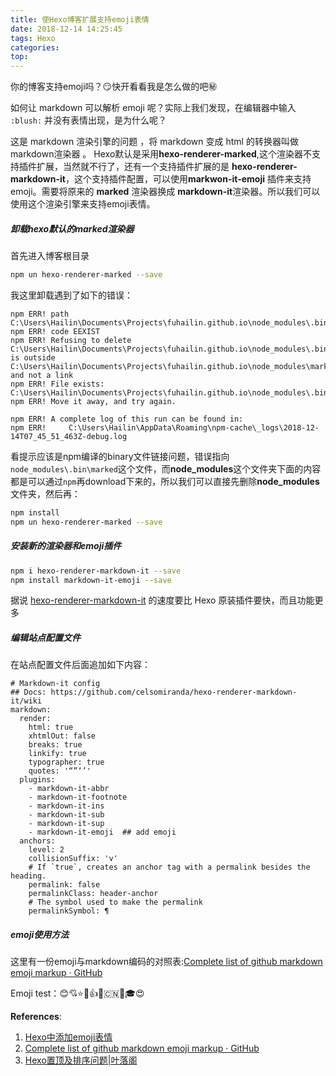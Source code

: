 ```yaml
---
title: 使Hexo博客扩展支持emoji表情
date: 2018-12-14 14:25:45
tags: Hexo
categories:
top:
---
```


你的博客支持emoji吗？:smirk:快开看看我是怎么做的吧:secret:

<!--more-->

如何让 markdown 可以解析 emoji 呢？实际上我们发现，在编辑器中输入 `:blush:` 并没有表情出现，是为什么呢？

这是 markdown 渲染引擎的问题 ，将 markdown 变成 html 的转换器叫做markdown渲染器 。 Hexo默认是采用**hexo-renderer-marked**,这个渲染器不支持插件扩展，当然就不行了，还有一个支持插件扩展的是 **hexo-renderer-markdown-it**，这个支持插件配置，可以使用**markwon-it-emoji** 插件来支持emoji。需要将原来的 **marked** 渲染器换成 **markdown-it**渲染器。所以我们可以使用这个渲染引擎来支持emoji表情。

##### 卸载hexo默认的marked渲染器

首先进入博客根目录

```bash
npm un hexo-renderer-marked --save
```
我这里卸载遇到了如下的错误：

```
npm ERR! path C:\Users\Hailin\Documents\Projects\fuhailin.github.io\node_modules\.bin\marked
npm ERR! code EEXIST
npm ERR! Refusing to delete C:\Users\Hailin\Documents\Projects\fuhailin.github.io\node_modules\.bin\marked: is outside C:\Users\Hailin\Documents\Projects\fuhailin.github.io\node_modules\marked and not a link
npm ERR! File exists: C:\Users\Hailin\Documents\Projects\fuhailin.github.io\node_modules\.bin\marked
npm ERR! Move it away, and try again.

npm ERR! A complete log of this run can be found in:
npm ERR!     C:\Users\Hailin\AppData\Roaming\npm-cache\_logs\2018-12-14T07_45_51_463Z-debug.log
```

看提示应该是npm编译的binary文件链接问题，错误指向`node_modules\.bin\marked`这个文件，而**node_modules**这个文件夹下面的内容都是可以通过`npm`再download下来的，所以我们可以直接先删除**node_modules**文件夹，然后再：

```bash
npm install
npm un hexo-renderer-marked --save
```

##### 安装新的渲染器和emoji插件
```bash
npm i hexo-renderer-markdown-it --save
npm install markdown-it-emoji --save
```
据说 [hexo-renderer-markdown-it](https://github.com/hexojs/hexo-renderer-markdown-it) 的速度要比 Hexo 原装插件要快，而且功能更多


##### 编辑站点配置文件

在站点配置文件后面追加如下内容：

```
# Markdown-it config
## Docs: https://github.com/celsomiranda/hexo-renderer-markdown-it/wiki
markdown:
  render:
    html: true
    xhtmlOut: false
    breaks: true
    linkify: true
    typographer: true
    quotes: '“”‘’'
  plugins:
    - markdown-it-abbr
    - markdown-it-footnote
    - markdown-it-ins
    - markdown-it-sub
    - markdown-it-sup
    - markdown-it-emoji  ## add emoji
  anchors:
    level: 2
    collisionSuffix: 'v'
    # If `true`, creates an anchor tag with a permalink besides the heading.
    permalink: false
    permalinkClass: header-anchor
    # The symbol used to make the permalink
    permalinkSymbol: ¶
```

##### emoji使用方法

这里有一份emoji与markdown编码的对照表:[Complete list of github markdown emoji markup · GitHub](https://gist.github.com/rxaviers/7360908)

Emoji test：:blush::cupid::star::hankey::+1::pig::cn::underage::mortar_board::heart_eyes:

**References**:
1. [Hexo中添加emoji表情](https://chaxiaoniu.oschina.io/2017/07/10/HexoAddEmoji/)
2. [Complete list of github markdown emoji markup · GitHub](https://gist.github.com/rxaviers/7360908)
3. [Hexo置顶及排序问题|叶落阁](https://yelog.org/2017/02/24/hexo-top-sort/)

